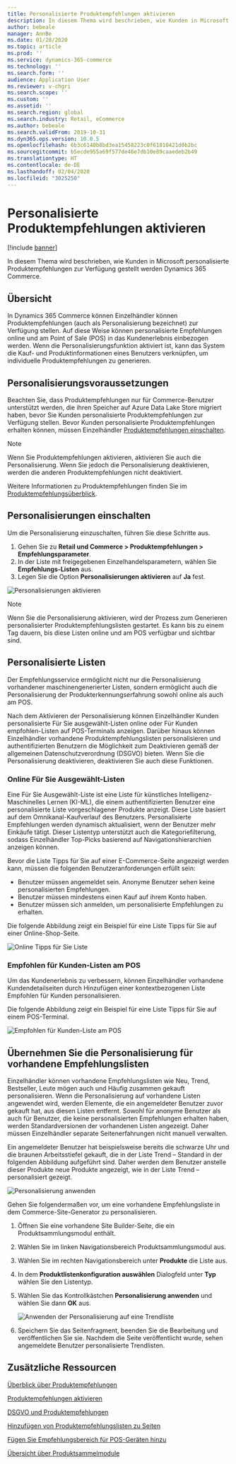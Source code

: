 ```yaml
---
title: Personalisierte Produktempfehlungen aktivieren
description: In diesem Thema wird beschrieben, wie Kunden in Microsoft personalisierte Produktempfehlungen zur Verfügung gestellt werden Dynamics 365 Commerce.
author: bebeale
manager: AnnBe
ms.date: 01/28/2020
ms.topic: article
ms.prod: ''
ms.service: dynamics-365-commerce
ms.technology: ''
ms.search.form: ''
audience: Application User
ms.reviewer: v-chgri
ms.search.scope: ''
ms.custom: ''
ms.assetid: ''
ms.search.region: global
ms.search.industry: Retail, eCommerce
ms.author: bebeale
ms.search.validFrom: 2019-10-31
ms.dyn365.ops.version: 10.0.5
ms.openlocfilehash: 6b3c6140b8bd3ea15458223c0f61810421d0b2bc
ms.sourcegitcommit: b5ecde955a69f577de46e7db10e89caaedeb2b49
ms.translationtype: HT
ms.contentlocale: de-DE
ms.lasthandoff: 02/04/2020
ms.locfileid: "3025250"
---
```

# <a name="enable-personalized-recommendations"></a>Personalisierte Produktempfehlungen aktivieren

[!include [banner](includes/banner.md)]

In diesem Thema wird beschrieben, wie Kunden in Microsoft personalisierte Produktempfehlungen zur Verfügung gestellt werden Dynamics 365 Commerce.

## <a name="overview"></a>Übersicht

In Dynamics 365 Commerce können Einzelhändler können Produktempfehlungen (auch als Personalisierung bezeichnet) zur Verfügung stellen. Auf diese Weise können personalisierte Empfehlungen online und am Point of Sale (POS) in das Kundenerlebnis einbezogen werden. Wenn die Personalisierungsfunktion aktiviert ist, kann das System die Kauf- und Produktinformationen eines Benutzers verknüpfen, um individuelle Produktempfehlungen zu generieren.

## <a name="personalization-prerequisites"></a>Personalisierungsvoraussetzungen

Beachten Sie, dass Produktempfehlungen nur für Commerce-Benutzer unterstützt werden, die ihren Speicher auf Azure Data Lake Store migriert haben, bevor Sie Kunden personalisierte Produktempfehlungen zur Verfügung stellen. Bevor Kunden personalisierte Produktempfehlungen erhalten können, müssen Einzelhändler [Produktempfehlungen einschalten](enable-product-recommendations.md).

> [!NOTE]
> Wenn Sie Produktempfehlungen aktivieren, aktivieren Sie auch die Personalisierung. Wenn Sie jedoch die Personalisierung deaktivieren, werden die anderen Produktempfehlungen nicht deaktiviert.

Weitere Informationen zu Produktempfehlungen finden Sie im [Produktempfehlungsüberblick](product-recommendations.md).

## <a name="turn-on-personalization"></a>Personalisierungen einschalten

Um die Personalisierung einzuschalten, führen Sie diese Schritte aus.

1. Gehen Sie zu **Retail und Commerce \> Produktempfehlungen \> Empfehlungsparameter**.
1. In der Liste mit freigegebenen Einzelhandelsparametern, wählen Sie **Empfehlungs-Listen** aus.
1. Legen Sie die Option **Personalisierungen aktivieren** auf **Ja** fest.

![Personalisierungen aktivieren](./media/enablepersonalization.png)

> [!NOTE]
> Wenn Sie die Personalisierung aktivieren, wird der Prozess zum Generieren personalisierter Produktempfehlungslisten gestartet. Es kann bis zu einem Tag dauern, bis diese Listen online und am POS verfügbar und sichtbar sind.

## <a name="personalized-lists"></a>Personalisierte Listen

Der Empfehlungsservice ermöglicht nicht nur die Personalisierung vorhandener maschinengenerierter Listen, sondern ermöglicht auch die Personalisierung der Produkterkennungserfahrung sowohl online als auch am POS.

Nach dem Aktivieren der Personalisierung können Einzelhändler Kunden personalisierte Für Sie ausgewählt-Listen online oder Für Kunden empfohlen-Listen auf POS-Terminals anzeigen. Darüber hinaus können Einzelhändler vorhandene Produktempfehlungslisten personalisieren und authentifizierten Benutzern die Möglichkeit zum Deaktivieren gemäß der allgemeinen Datenschutzverordnung (DSGVO) bieten. Wenn Sie die Personalisierung deaktivieren, deaktivieren Sie auch diese Funktionen.

### <a name="online-picks-for-you-lists"></a>Online Für Sie Ausgewählt-Listen

Eine Für Sie Ausgewählt-Liste ist eine Liste für künstliches Intelligenz-Maschinelles Lernen (KI-ML), die einem authentifizierten Benutzer eine personalisierte Liste vorgeschlagener Produkte anzeigt. Diese Liste basiert auf dem Omnikanal-Kaufverlauf des Benutzers. Personalisierte Empfehlungen werden dynamisch aktualisiert, wenn der Benutzer mehr Einkäufe tätigt. Dieser Listentyp unterstützt auch die Kategoriefilterung, sodass Einzelhändler Top-Picks basierend auf Navigationshierarchien anzeigen können.

Bevor die Liste Tipps für Sie auf einer E-Commerce-Seite angezeigt werden kann, müssen die folgenden Benutzeranforderungen erfüllt sein:

- Benutzer müssen angemeldet sein. Anonyme Benutzer sehen keine personalisierten Empfehlungen.
- Benutzer müssen mindestens einen Kauf auf ihrem Konto haben.
- Benutzer müssen sich anmelden, um personalisierte Empfehlungen zu erhalten.

Die folgende Abbildung zeigt ein Beispiel für eine Liste Tipps für Sie auf einer Online-Shop-Seite.

![Online Tipps für Sie Liste](./media/picksforyou.png)

### <a name="recommended-for-customer-lists-at-the-pos"></a>Empfohlen für Kunden-Listen am POS

Um das Kundenerlebnis zu verbessern, können Einzelhändler vorhandene Kundendetailseiten durch Hinzufügen einer kontextbezogenen Liste Empfohlen für Kunden personalisieren.

Die folgende Abbildung zeigt ein Beispiel für eine Liste Tipps für Sie auf einem POS-Terminal.

![Empfohlen für Kunden-Liste am POS](./media/picksonpos.png)

## <a name="apply-personalization-to-existing-recommendation-lists"></a>Übernehmen Sie die Personalisierung für vorhandene Empfehlungslisten

Einzelhändler können vorhandene Empfehlungslisten wie Neu, Trend, Bestseller, Leute mögen auch und Häufig zusammen gekauft personalisieren. Wenn die Personalisierung auf vorhandene Listen angewendet wird, werden Elemente, die ein angemeldeter Benutzer zuvor gekauft hat, aus diesen Listen entfernt. Sowohl für anonyme Benutzer als auch für Benutzer, die keine personalisierten Empfehlungen erhalten haben, werden Standardversionen der vorhandenen Listen angezeigt. Daher müssen Einzelhändler separate Seitenerfahrungen nicht manuell verwalten.

Ein angemeldeter Benutzer hat beispielsweise bereits die schwarze Uhr und die braunen Arbeitsstiefel gekauft, die in der Liste Trend – Standard in der folgenden Abbildung aufgeführt sind. Daher werden dem Benutzer anstelle dieser Produkte neue Produkte angezeigt, wie in der Liste Trend – personalisiert gezeigt.

![Personalisierung anwenden](./media/applypersonalization.png)

Gehen Sie folgendermaßen vor, um eine vorhandene Empfehlungsliste in dem Commerce-Site-Generator zu personalisieren.

1. Öffnen Sie eine vorhandene Site Builder-Seite, die ein Produktsammlungsmodul enthält.
1. Wählen Sie im linken Navigationsbereich Produktsammlungsmodul aus.
1. Wählen Sie im rechten Navigationsbereich unter **Produkte** die Liste aus.
1. In dem **Produktlistenkonfiguration auswählen** Dialogfeld unter **Typ** wählen Sie den Listentyp.
1. Wählen Sie das Kontrollkästchen **Personalisierung anwenden** und wählen Sie dann **OK** aus.

    ![Anwenden der Personalisierung auf eine Trendliste](./media/ApplyPersonalizationToTrending.PNG)

1. Speichern Sie das Seitenfragment, beenden Sie die Bearbeitung und veröffentlichen Sie sie. Nachdem die Seite veröffentlicht wurde, sehen angemeldete Benutzer personalisierte Trendlisten.

## <a name="additional-resources"></a>Zusätzliche Ressourcen

[Überblick über Produktempfehlungen](product-recommendations.md)

[Produktempfehlungen aktivieren](enable-product-recommendations.md)

[DSGVO und Produktempfehlungen](personalization-gdpr.md)

[Hinzufügen von Produktempfehlungslisten zu Seiten](add-reco-list-to-page.md)

[Fügen Sie Empfehlungsbereich für POS-Geräten hinzu](add-recommendations-control-pos-screen.md)

[Übersicht über Produktsammelmodule](product-collection-module-overview.md)
